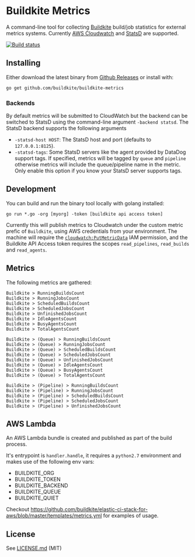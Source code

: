 # Buildkite Metrics

A command-line tool for collecting [Buildkite](https://buildkite.com/) build/job statistics for external metrics systems. Currently [AWS Cloudwatch](http://aws.amazon.com/cloudwatch/) and [StatsD](https://github.com/etsy/statsd) are supported.

[![Build status](https://badge.buildkite.com/80d04fcde3a306bef44e77aadb1f1ffdc20ebb3c8f1f585a60.svg)](https://buildkite.com/buildkite/buildkite-metrics)

## Installing

Either download the latest binary from [Github Releases](https://github.com/buildkite/buildkite-metrics/releases) or install with:

```bash
go get github.com/buildkite/buildkite-metrics
```

### Backends

By default metrics will be submitted to CloudWatch but the backend can be switched to StatsD using the command-line argument `-backend statsd`. The StatsD backend supports the following arguments

* `-statsd-host HOST`: The StatsD host and port (defaults to `127.0.0.1:8125`).
* `-statsd-tags`: Some StatsD servers like the agent provided by DataDog support tags. If specified, metrics will be tagged by `queue` and `pipeline` otherwise metrics will include the queue/pipeline name in the metric. Only enable this option if you know your StatsD server supports tags.

## Development

You can build and run the binary tool locally with golang installed:

```
go run *.go -org [myorg] -token [buildkite api access token]
```

Currently this will publish metrics to Cloudwatch under the custom metric prefic of `Buildkite`, using AWS credentials from your environment. The machine will require the [`cloudwatch:PutMetricData`](https://docs.aws.amazon.com/AmazonCloudWatch/latest/DeveloperGuide/publishingMetrics.html) IAM permission, and the Buildkite API Access token requires the scopes `read_pipelines`, `read_builds` and `read_agents`.

## Metrics

The following metrics are gathered:

```
Buildkite > RunningBuildsCount
Buildkite > RunningJobsCount
Buildkite > ScheduledBuildsCount
Buildkite > ScheduledJobsCount
Buildkite > UnfinishedJobsCount
Buildkite > IdleAgentsCount
Buildkite > BusyAgentsCount
Buildkite > TotalAgentsCount

Buildkite > (Queue) > RunningBuildsCount
Buildkite > (Queue) > RunningJobsCount
Buildkite > (Queue) > ScheduledBuildsCount
Buildkite > (Queue) > ScheduledJobsCount
Buildkite > (Queue) > UnfinishedJobsCount
Buildkite > (Queue) > IdleAgentsCount
Buildkite > (Queue) > BusyAgentsCount
Buildkite > (Queue) > TotalAgentsCount

Buildkite > (Pipeline) > RunningBuildsCount
Buildkite > (Pipeline) > RunningJobsCount
Buildkite > (Pipeline) > ScheduledBuildsCount
Buildkite > (Pipeline) > ScheduledJobsCount
Buildkite > (Pipeline) > UnfinishedJobsCount
```

## AWS Lambda

An AWS Lambda bundle is created and published as part of the build process.

It's entrypoint is `handler.handle`, it requires a `python2.7` environment and makes use of the following env vars:

 - BUILDKITE_ORG
 - BUILDKITE_TOKEN
 - BUILDKITE_BACKEND
 - BUILDKITE_QUEUE
 - BUILDKITE_QUIET

Checkout https://github.com/buildkite/elastic-ci-stack-for-aws/blob/master/templates/metrics.yml for examples of usage.

## License

See [LICENSE.md](LICENSE.md) (MIT)
